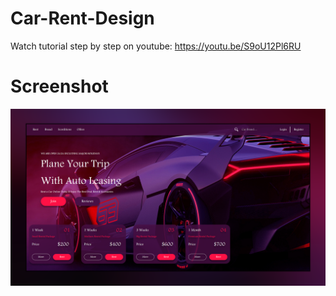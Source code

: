 # Car-Rent-Design
Watch tutorial step by step on youtube: https://youtu.be/S9oU12Pl6RU

# Screenshot 
![alt text](https://raw.githubusercontent.com/mahmoudhamwi/Car-Rent-Design/main/CarRent/Car%20rent.png)
